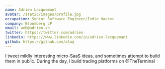 ```yaml
---
name: Adrien Lacquemant
avatar: /static/images/profile.jpg
occupation: Senior Software Engineer/Indie Hacker
company: Bloomberg LP
email: web@adrien.sh
twitter: https://twitter.com/adrien
linkedin: https://www.linkedin.com/in/adrien-lacquemant
github: https://github.com/alaq
---
```


I tweet mildly interesting micro-SaaS ideas, and sometimes attempt to build them in public. During the day, I build trading platforms on @TheTerminal
